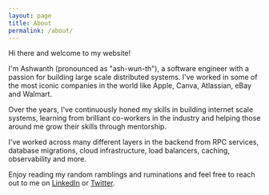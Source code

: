 ```yaml
---
layout: page
title: About
permalink: /about/
---
```


Hi there and welcome to my website!

I'm Ashwanth (pronounced as "ash-wun-th"), a software engineer with a passion for building large scale distributed systems. I've worked in some of the most iconic companies in the world like Apple, Canva, Atlassian, eBay and Walmart. 

Over the years, I've continuously honed my skills in building internet scale systems, learning from brilliant co-workers in the industry and helping those around me grow their skills through mentorship.

I've worked across many different layers in the backend from RPC services, database migrations, cloud infrastructure, load balancers, caching, observability and more.

Enjoy reading my random ramblings and ruminations and feel free to reach out to me on [LinkedIn](https://www.linkedin.com/in/ashwanthf/) or [Twitter](https://x.com/ashwanthf).

